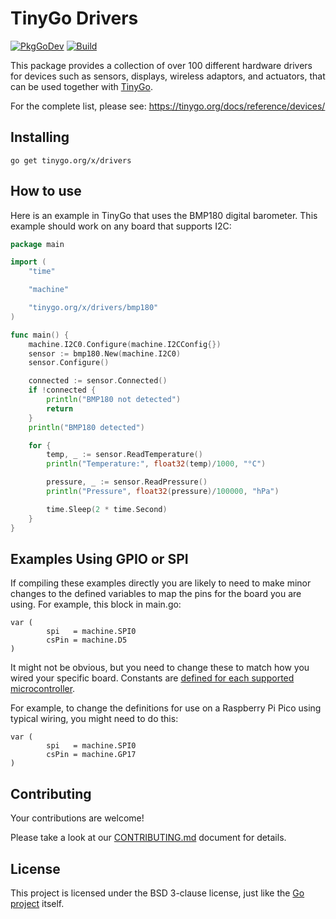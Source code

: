 # TinyGo Drivers

[![PkgGoDev](https://pkg.go.dev/badge/tinygo.org/x/drivers)](https://pkg.go.dev/tinygo.org/x/drivers) [![Build](https://github.com/tinygo-org/drivers/actions/workflows/build.yml/badge.svg?branch=dev)](https://github.com/tinygo-org/drivers/actions/workflows/build.yml)


This package provides a collection of over 100 different hardware drivers for devices such as sensors, displays, wireless adaptors, and actuators, that can be used together with [TinyGo](https://tinygo.org).

For the complete list, please see:
https://tinygo.org/docs/reference/devices/

## Installing

```shell
go get tinygo.org/x/drivers
```

## How to use

Here is an example in TinyGo that uses the BMP180 digital barometer.  This example should work on any board that supports I2C:

```go
package main

import (
    "time"

    "machine"

    "tinygo.org/x/drivers/bmp180"
)

func main() {
    machine.I2C0.Configure(machine.I2CConfig{})
    sensor := bmp180.New(machine.I2C0)
    sensor.Configure()

    connected := sensor.Connected()
    if !connected {
        println("BMP180 not detected")
        return
    }
    println("BMP180 detected")

    for {
        temp, _ := sensor.ReadTemperature()
        println("Temperature:", float32(temp)/1000, "°C")

        pressure, _ := sensor.ReadPressure()
        println("Pressure", float32(pressure)/100000, "hPa")

        time.Sleep(2 * time.Second)
    }
}
```

## Examples Using GPIO or SPI 

If compiling these examples directly you are likely to need to make minor changes to the defined variables to map the pins for the board you are using.  For example, this block in main.go:

```golang
var (
        spi   = machine.SPI0
        csPin = machine.D5
)
```

It might not be obvious, but you need to change these to match how you wired your specific board.  Constants are [defined for each supported microcontroller](https://tinygo.org/docs/reference/microcontrollers/).  

For example, to change the definitions for use on a Raspberry Pi Pico using typical wiring, you might need to do this:

```golang
var (
        spi   = machine.SPI0
        csPin = machine.GP17
)
```

## Contributing

Your contributions are welcome!

Please take a look at our [CONTRIBUTING.md](./CONTRIBUTING.md) document for details.

## License

This project is licensed under the BSD 3-clause license, just like the [Go project](https://golang.org/LICENSE) itself.
